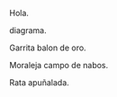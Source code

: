 <!DOCTYPE html>
<p>Hola.</p>
<p>diagrama.</p>
<p>Garrita balon de oro.</p>
<p>Moraleja campo de nabos.</p>
<p>Rata apuñalada.</p>
<html>
